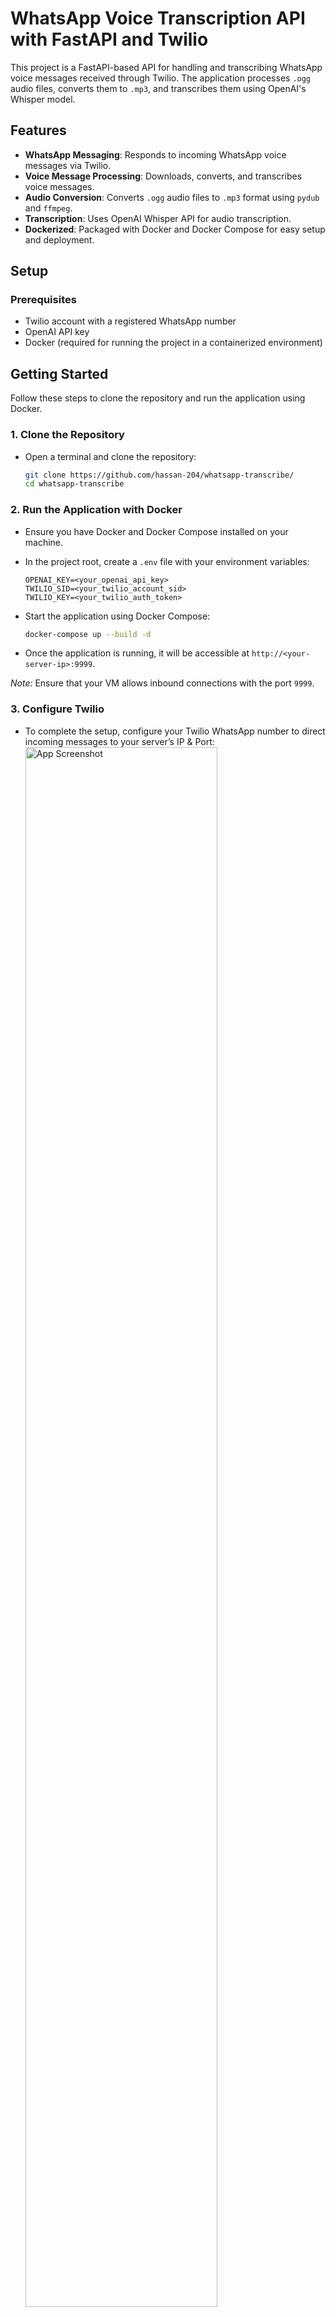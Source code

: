 # WhatsApp Voice Transcription API with FastAPI and Twilio

This project is a FastAPI-based API for handling and transcribing WhatsApp voice messages received through Twilio. The application processes `.ogg` audio files, converts them to `.mp3`, and transcribes them using OpenAI's Whisper model.

## Features

- **WhatsApp Messaging**: Responds to incoming WhatsApp voice messages via Twilio.
- **Voice Message Processing**: Downloads, converts, and transcribes voice messages.
- **Audio Conversion**: Converts `.ogg` audio files to `.mp3` format using `pydub` and `ffmpeg`.
- **Transcription**: Uses OpenAI Whisper API for audio transcription.
- **Dockerized**: Packaged with Docker and Docker Compose for easy setup and deployment.

## Setup

### Prerequisites

- Twilio account with a registered WhatsApp number
- OpenAI API key
- Docker (required for running the project in a containerized environment)


## Getting Started

Follow these steps to clone the repository and run the application using Docker.

### 1. Clone the Repository

- Open a terminal and clone the repository:

    ```bash
    git clone https://github.com/hassan-204/whatsapp-transcribe/
    cd whatsapp-transcribe
    ```

### 2. Run the Application with Docker

- Ensure you have Docker and Docker Compose installed on your machine.

- In the project root, create a `.env` file with your environment variables:

    ```plaintext
    OPENAI_KEY=<your_openai_api_key>
    TWILIO_SID=<your_twilio_account_sid>
    TWILIO_KEY=<your_twilio_auth_token>
    ```

- Start the application using Docker Compose:

    ```bash
    docker-compose up --build -d
    ```

- Once the application is running, it will be accessible at `http://<your-server-ip>:9999`.

*Note:* Ensure that your VM allows inbound connections with the port `9999`.


### 3. Configure Twilio

- To complete the setup, configure your Twilio WhatsApp number to direct incoming messages to your server’s IP & Port:
    <img src="https://i.gyazo.com/8adc02ef0e442431dacc08f0d3313d25.png" alt="App Screenshot" width="80%"/>


## Possible Improvements

This project could be expanded and improved in several ways:

1. **Using a Local Transcription Model**: 
   - Currently, this project relies on OpenAI's Whisper API for audio transcription. For increased privacy, lower latency, or reduced API costs, consider using a local transcription model. Libraries like [Whisper by OpenAI](https://github.com/openai/whisper) or [Vosk](https://alphacephei.com/vosk/) offer options for on-device transcription, which could eliminate the dependency on external APIs and provide more control over data processing.

2. **Integrate the WhatsApp Business API**:
   - This application currently uses Twilio's API to handle WhatsApp messages. For higher throughput, advanced message templates, or more extensive integrations, the [WhatsApp Business API](https://www.whatsapp.com/business/api) could be a strong alternative. The Business API allows for additional features, like templated messages and customer management, and may be ideal for scaling up this application in a production environment.




